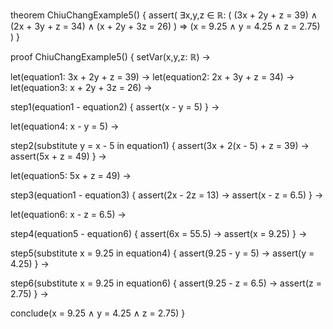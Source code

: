 theorem ChiuChangExample5() {
  assert(
    ∃x,y,z ∈ ℝ: (
      (3x + 2y + z = 39) ∧
      (2x + 3y + z = 34) ∧
      (x + 2y + 3z = 26)
    ) ⇒ (x = 9.25 ∧ y = 4.25 ∧ z = 2.75)
  )
}

proof ChiuChangExample5() {
  setVar(x,y,z: ℝ) →
  
  let(equation1: 3x + 2y + z = 39) →
  let(equation2: 2x + 3y + z = 34) →
  let(equation3: x + 2y + 3z = 26) →
  
  step1(equation1 - equation2) {
    assert(x - y = 5)
  } →
  
  let(equation4: x - y = 5) →
  
  step2(substitute y = x - 5 in equation1) {
    assert(3x + 2(x - 5) + z = 39) →
    assert(5x + z = 49)
  } →
  
  let(equation5: 5x + z = 49) →
  
  step3(equation1 - equation3) {
    assert(2x - 2z = 13) →
    assert(x - z = 6.5)
  } →
  
  let(equation6: x - z = 6.5) →
  
  step4(equation5 - equation6) {
    assert(6x = 55.5) →
    assert(x = 9.25)
  } →
  
  step5(substitute x = 9.25 in equation4) {
    assert(9.25 - y = 5) →
    assert(y = 4.25)
  } →
  
  step6(substitute x = 9.25 in equation6) {
    assert(9.25 - z = 6.5) →
    assert(z = 2.75)
  } →
  
  conclude(x = 9.25 ∧ y = 4.25 ∧ z = 2.75)
}